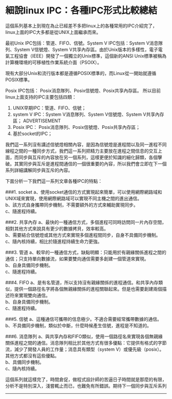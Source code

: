 # 細說linux IPC：各種IPC形式比較總結

這個系列基本上到現在為止已經差不多把linux上的各種常用的IPC介紹完了，linux上面的IPC大多都是從UNIX上面繼承而來。

最初Unix IPC包括：管道、FIFO、信號。System V IPC包括：System V消息隊列、System V信號燈、System V共享內存區。由於Unix版本的多樣性，電子電氣工程協會（IEEE）開發了一個獨立的Unix標準，這個新的ANSI Unix標準被稱為計算機環境的可移植性作業系統介面（PSOIX）。

現有大部分Unix和流行版本都是遵循POSIX標準的，而Linux從一開始就遵循POSIX標準。

Posix IPC包括： Posix消息隊列、Posix信號燈、Posix共享內存區。 所以目前linux上面支持的IPC主要包括四類：


1. UNIX早期IPC：管道、FIFO、信號；
2. system V IPC：System V消息隊列、System V信號燈、System V共享內存區；
ADVERTISEMENT
3. Posix IPC： Posix消息隊列、Posix信號燈、Posix共享內存區；
4. 基於socket的IPC；


我們這一系列沒有講述信號燈相關內容，是因為信號燈是進程間以及同一進程不同線程之間的一種同步方式，我們這一系列把精力主要放在進程之間信息的交互上面，而同步與互斥的內容放在另一個系列，這樣更便於知識的細化歸類，各個擊破。其實同步與互斥是進程間通信的一個很重要的內容，所以我們會立即在下一個系列詳細講解同步與互斥的內容。

下面分析一下我們這一系列文章各種IPC的特點：


###1. socket
a、使用socket通信的方式實現起來簡單，可以使用網際網路域和UNIX域來實現，使用網際網路域可以實現不同主機之間的進出通信。<br>
b、該方式自身攜帶同步機制，不需要額外的方式來輔助實現同步。<br>
c、隨進程持續。<br>

###2. 共享內存
a、最快的一種通信方式，多個進程可同時訪問同一片內存空間，相對其他方式來說具有更少的數據拷貝，效率較高。<br>
b、需要結合信號燈或其他方式來實現多個進程間同步，自身不具備同步機制。<br>
c、隨內核持續，相比於隨進程持續生命力更強。<br>

###3. 管道
a、較早的一種通信方式，缺點明顯：只能用於有親緣關係進程之間的通信；只支持單向數據流，如果要雙向通信需要多創建一個管道來實現。<br>
b、自身具備同步機制。<br>
c、隨進程持續。<br>

###4. FIFO
a、是有名管道，所以支持沒有親緣關係的進程通信。和共享內存類似，提供一個路徑名字將各個無親緣關係的進程關聯起來。但是也需要創建兩個描述符來實現雙向通信。<br>
b、自身具備同步機制。<br>
c、隨進程持續。<br>

###5. 信號
a、這種通信可攜帶的信息極少。不適合需要經常攜帶數據的通信。<br>
b、不具備同步機制，類似於中斷，什麼時候產生信號，進程是不知道的。<br>

###6. 消息隊列
a、與共享內存和FIFO類似，使用一個路徑名來實現各個無親緣關係進程之間的通信。消息隊列相比於其他方式有很多優點：它提供有格式的字節流，減少了開發人員的工作量；消息具有類型（system V）或優先級（posix）。其他方式都沒有這些優點。<br>
b、具備同步機制。<br>
c、隨內核持續。<br>

這個系列就這樣完了，時間倉促，做程式設計師的苦逼日子時間就是那麼的有限，分析不是特別深入，淺嘗輒止而已，也難免有所錯誤。期待下一個同步與互斥系列

---

